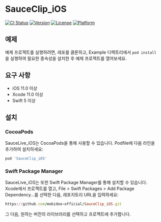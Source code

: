 # SauceClip_iOS

[![CI Status](https://img.shields.io/travis/banwith7/SauceClip_iOS.svg?style=flat)](https://travis-ci.org/banwith7/SauceClip_iOS)
[![Version](https://img.shields.io/cocoapods/v/SauceClip_iOS.svg?style=flat)](https://cocoapods.org/pods/SauceClip_iOS)
[![License](https://img.shields.io/cocoapods/l/SauceClip_iOS.svg?style=flat)](https://cocoapods.org/pods/SauceClip_iOS)
[![Platform](https://img.shields.io/cocoapods/p/SauceClip_iOS.svg?style=flat)](https://cocoapods.org/pods/SauceClip_iOS)

## 예제

예제 프로젝트를 실행하려면, 레포를 클론하고, Example 디렉토리에서 `pod install`을 실행하여 필요한 종속성을 설치한 후 예제 프로젝트를 열어보세요.

## 요구 사항

- iOS 11.0 이상
- Xcode 11.0 이상
- Swift 5 이상

## 설치

### CocoaPods

SauceLive_iOS는 CocoaPods을 통해 사용할 수 있습니다. Podfile에 다음 라인을 추가하여 설치하세요:

```ruby
pod 'SauceClip_iOS'
```

### Swift Package Manager

SauceLive_iOS는 또한 Swift Package Manager를 통해 설치할 수 있습니다. Xcode에서 프로젝트를 열고, File > Swift Packages > Add Package Dependency...를 선택한 다음, 레포지토리 URL을 입력하세요:
```ruby
https://github.com/mobidoo-official/SauceClip_iOS.git
```
그 다음, 원하는 버전의 라이브러리를 선택하고 프로젝트에 추가합니다.
